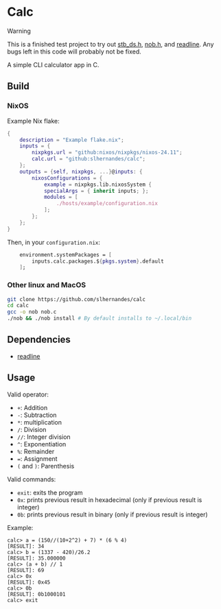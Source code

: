 # Calc

> [!WARNING]
> This is a finished test project to try out [stb_ds.h](https://github.com/nothings/stb/blob/master/stb_ds.h), [nob.h](https://github.com/tsoding/nob.h), and [readline](https://www.gnu.org/software/readline/).
> Any bugs left in this code will probably not be fixed.

A simple CLI calculator app in C.

## Build

### NixOS
Example Nix flake:
```nix
{
    description = "Example flake.nix";
    inputs = {
        nixpkgs.url = "github:nixos/nixpkgs/nixos-24.11";
        calc.url = "github:slhernandes/calc";
    };
    outputs = {self, nixpkgs, ...}@inputs: {
        nixosConfigurations = {
            example = nixpkgs.lib.nixosSystem {
            specialArgs = { inherit inputs; };
            modules = [
                ./hosts/example/configuration.nix
            ];
        };
    };
}
```
Then, in your ```configuration.nix```:
```nix
    environment.systemPackages = [
        inputs.calc.packages.${pkgs.system}.default
    ];
```



### Other linux and MacOS

```sh
git clone https://github.com/slhernandes/calc
cd calc
gcc -o nob nob.c
./nob && ./nob install # By default installs to ~/.local/bin
```

## Dependencies

- [readline](https://www.gnu.org/software/readline/)

## Usage

Valid operator:
- ```+```: Addition
- ```-```: Subtraction
- ```*```: multiplication
- ```/```: Division
- ```//```: Integer division
- ```^```: Exponentiation
- ```%```: Remainder
- ```=```: Assignment
- ```(``` and ```)```: Parenthesis

Valid commands:
- `exit`: exits the program
- `0x`: prints previous result in hexadecimal (only if previous result is integer)
- `0b`: prints previous result in binary (only if previous result is integer)

Example:
```
calc> a = (150//(10+2^2) + 7) * (6 % 4)
[RESULT]: 34
calc> b = (1337 - 420)/26.2
[RESULT]: 35.000000
calc> (a + b) // 1
[RESULT]: 69
calc> 0x
[RESULT]: 0x45
calc> 0b
[RESULT]: 0b1000101
calc> exit
```
